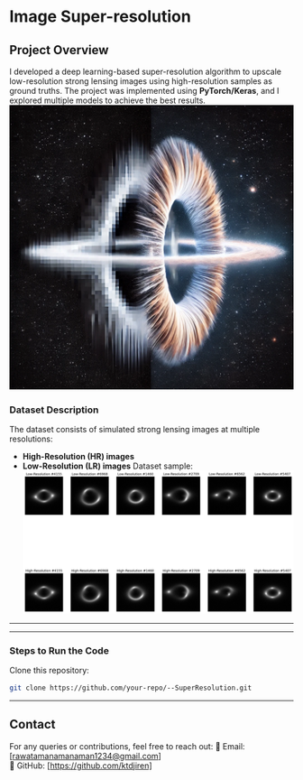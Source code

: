 # Image Super-resolution

## Project Overview
I developed a deep learning-based super-resolution algorithm to upscale low-resolution strong lensing images using high-resolution samples as ground truths. The project was implemented using **PyTorch/Keras**, and I explored multiple models to achieve the best results.
![](https://github.com/ktdjiren/--SuperResolution/blob/main/d420e917-b0f0-4021-b2ca-328b2dc438e9%20(1).png)
### Dataset Description
The dataset consists of simulated strong lensing images at multiple resolutions:
- **High-Resolution (HR) images**
- **Low-Resolution (LR) images**
Dataset sample: ![Dataset Sample](https://github.com/ktdjiren/--SuperResolution/blob/main/sample_images.png)
---

---
### Steps to Run the Code
 Clone this repository:
   ```bash
   git clone https://github.com/your-repo/--SuperResolution.git
   ```

---
## Contact
For any queries or contributions, feel free to reach out:
📧 Email: [rawatamanamanaman1234@gmail.com]  
🔗 GitHub: [https://github.com/ktdjiren]


